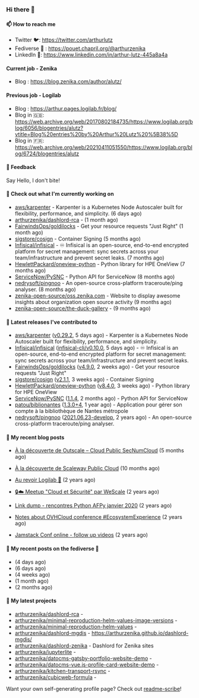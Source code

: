 ### Hi there 👋

#### 📫 How to reach me

- Twitter 🐦: https://twitter.com/arthurlutz
- Fediverse 🐘 : https://pouet.chapril.org/@arthurzenika
- LinkedIn 👔:  https://www.linkedin.com/in/arthur-lutz-445a8a4a

#### Current job - Zenika 

- Blog : https://blog.zenika.com/author/alutz/

#### Previous job - Logilab

- Blog : https://arthur.pages.logilab.fr/blog/
- Blog in 🇬🇧: https://web.archive.org/web/20170802184735/https://www.logilab.org/blog/6056/blogentries/alutz?vtitle=Blog%20entries%20by%20Arthur%20Lutz%20%5B38%5D
- Blog in 🇫🇷: https://web.archive.org/web/20210411051550/https://www.logilab.org/blog/6724/blogentries/alutz

#### 💬 Feedback

Say Hello, I don't bite!

#### 👷 Check out what I'm currently working on

- [aws/karpenter](https://github.com/aws/karpenter) - Karpenter is a Kubernetes Node Autoscaler built for flexibility, performance, and simplicity. (6 days ago)
- [arthurzenika/dashlord-rca](https://github.com/arthurzenika/dashlord-rca) -  (1 month ago)
- [FairwindsOps/goldilocks](https://github.com/FairwindsOps/goldilocks) - Get your resource requests &#34;Just Right&#34; (1 month ago)
- [sigstore/cosign](https://github.com/sigstore/cosign) - Container Signing (5 months ago)
- [Infisical/infisical](https://github.com/Infisical/infisical) - ♾ Infisical is an open-source, end-to-end encrypted platform for secret management: sync secrets across your team/infrastructure and prevent secret leaks. (7 months ago)
- [HewlettPackard/oneview-python](https://github.com/HewlettPackard/oneview-python) - Python library for HPE OneView (7 months ago)
- [ServiceNow/PySNC](https://github.com/ServiceNow/PySNC) - Python API for ServiceNow (8 months ago)
- [nedrysoft/pingnoo](https://github.com/nedrysoft/pingnoo) - An open-source cross-platform traceroute/ping analyser. (8 months ago)
- [zenika-open-source/oss.zenika.com](https://github.com/zenika-open-source/oss.zenika.com) - Website to display awesome insights about organization open source activity (9 months ago)
- [zenika-open-source/the-duck-gallery](https://github.com/zenika-open-source/the-duck-gallery) -  (9 months ago)


#### 🔭 Latest releases I've contributed to

- [aws/karpenter](https://github.com/aws/karpenter) ([v0.29.2](https://github.com/aws/karpenter/releases/tag/v0.29.2), 5 days ago) - Karpenter is a Kubernetes Node Autoscaler built for flexibility, performance, and simplicity.
- [Infisical/infisical](https://github.com/Infisical/infisical) ([infisical-cli/v0.10.0](https://github.com/Infisical/infisical/releases/tag/infisical-cli/v0.10.0), 5 days ago) - ♾ Infisical is an open-source, end-to-end encrypted platform for secret management: sync secrets across your team/infrastructure and prevent secret leaks.
- [FairwindsOps/goldilocks](https://github.com/FairwindsOps/goldilocks) ([v4.9.0](https://github.com/FairwindsOps/goldilocks/releases/tag/v4.9.0), 2 weeks ago) - Get your resource requests &#34;Just Right&#34;
- [sigstore/cosign](https://github.com/sigstore/cosign) ([v2.1.1](https://github.com/sigstore/cosign/releases/tag/v2.1.1), 3 weeks ago) - Container Signing
- [HewlettPackard/oneview-python](https://github.com/HewlettPackard/oneview-python) ([v8.4.0](https://github.com/HewlettPackard/oneview-python/releases/tag/v8.4.0), 3 weeks ago) - Python library for HPE OneView
- [ServiceNow/PySNC](https://github.com/ServiceNow/PySNC) ([1.1.4](https://github.com/ServiceNow/PySNC/releases/tag/1.1.4), 2 months ago) - Python API for ServiceNow
- [patou/biblionantes](https://github.com/patou/biblionantes) ([1.3.0&#43;4](https://github.com/patou/biblionantes/releases/tag/1.3.0%2B4), 1 year ago) - Application pour gérer son compte à la bibliothèque de Nantes métropole
- [nedrysoft/pingnoo](https://github.com/nedrysoft/pingnoo) ([2021.06.23-develop](https://github.com/nedrysoft/pingnoo/releases/tag/2021.06.23-develop), 2 years ago) - An open-source cross-platform traceroute/ping analyser.

#### 📜 My recent blog posts 

- [À la découverte de Outscale – Cloud Public SecNumCloud](https://blog.zenika.com/2023/02/21/a-la-decouverte-de-outscale-cloud-public-secnumcloud/) (5 months ago)
- [À la découverte de Scaleway Public Cloud](https://blog.zenika.com/2022/09/07/a-la-decouverte-de-scaleway-public-cloud/) (10 months ago)

- [Au revoir Logilab 👋](https://arthur.pages.logilab.fr/blog/au-revoir-logilab.html) (2 years ago)
- [🔒☁️ Meetup &#34;Cloud et Sécurité&#34; par WeScale](https://arthur.pages.logilab.fr/blog/meetup-cloud-et-securite-par-wescale.html) (2 years ago)
- [Link dump - rencontres Python AFPy janvier 2020](https://arthur.pages.logilab.fr/blog/link-dump-rencontres-python-afpy-janvier-2020.html) (2 years ago)
- [Notes about OVHCloud conference #EcosystemExperience](https://arthur.pages.logilab.fr/blog/notes-about-ovhcloud-conference-ecosystemexperience.html) (2 years ago)
- [Jamstack Conf online - follow up videos](https://arthur.pages.logilab.fr/blog/jamstack-conf-online-follow-up-videos.html) (2 years ago)

#### 📜 My recent posts on the fediverse 🐘

- [](https://pouet.chapril.org/@arthurzenika/110745726552756977) (4 days ago)
- [](https://pouet.chapril.org/@arthurzenika/110735441630232944) (6 days ago)
- [](https://pouet.chapril.org/@arthurzenika/110610403068068965) (4 weeks ago)
- [](https://pouet.chapril.org/@arthurzenika/110462085676082206) (1 month ago)
- [](https://pouet.chapril.org/@arthurzenika/110422512309847998) (2 months ago)

#### 🌱 My latest projects

- [arthurzenika/dashlord-rca](https://github.com/arthurzenika/dashlord-rca) - 
- [arthurzenika/minimal-reproduction-helm-values-image-versions](https://github.com/arthurzenika/minimal-reproduction-helm-values-image-versions) - 
- [arthurzenika/minimal-reproduction-helm-values](https://github.com/arthurzenika/minimal-reproduction-helm-values) - 
- [arthurzenika/dashlord-mgdis](https://github.com/arthurzenika/dashlord-mgdis) - https://arthurzenika.github.io/dashlord-mgdis/
- [arthurzenika/dashlord-zenika](https://github.com/arthurzenika/dashlord-zenika) - Dashlord for Zenika sites
- [arthurzenika/jupyterlite](https://github.com/arthurzenika/jupyterlite) - 
- [arthurzenika/datocms-gatsby-portfolio-website-demo](https://github.com/arthurzenika/datocms-gatsby-portfolio-website-demo) - 
- [arthurzenika/datocms-vue.js-profile-card-website-demo](https://github.com/arthurzenika/datocms-vue.js-profile-card-website-demo) - 
- [arthurzenika/kitchen-transport-rsync](https://github.com/arthurzenika/kitchen-transport-rsync) - 
- [arthurzenika/cubicweb-formula](https://github.com/arthurzenika/cubicweb-formula) - 



Want your own self-generating profile page? Check out [readme-scribe](https://github.com/muesli/readme-scribe)!
